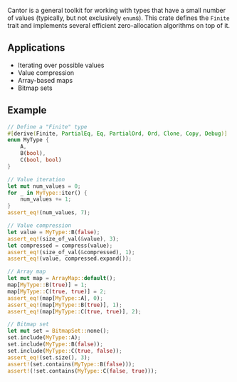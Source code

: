 Cantor is a general toolkit for working with types that have a small number of values (typically,
but not exclusively `enum`s). This crate defines the `Finite` trait and implements several
efficient zero-allocation algorithms on top of it.

## Applications

* Iterating over possible values
* Value compression
* Array-based maps
* Bitmap sets

## Example
```rust
// Define a "Finite" type
#[derive(Finite, PartialEq, Eq, PartialOrd, Ord, Clone, Copy, Debug)]
enum MyType {
	A,
	B(bool),
	C(bool, bool)
}

// Value iteration
let mut num_values = 0;
for _ in MyType::iter() {
	num_values += 1;
}
assert_eq!(num_values, 7);

// Value compression
let value = MyType::B(false);
assert_eq!(size_of_val(&value), 3);
let compressed = compress(value);
assert_eq!(size_of_val(&compressed), 1);
assert_eq!(value, compressed.expand());

// Array map
let mut map = ArrayMap::default();
map[MyType::B(true)] = 1;
map[MyType::C(true, true)] = 2;
assert_eq!(map[MyType::A], 0);
assert_eq!(map[MyType::B(true)], 1);
assert_eq!(map[MyType::C(true, true)], 2);

// Bitmap set
let mut set = BitmapSet::none();
set.include(MyType::A);
set.include(MyType::B(false));
set.include(MyType::C(true, false));
assert_eq!(set.size(), 3);
assert!(set.contains(MyType::B(false)));
assert!(!set.contains(MyType::C(false, true)));
```